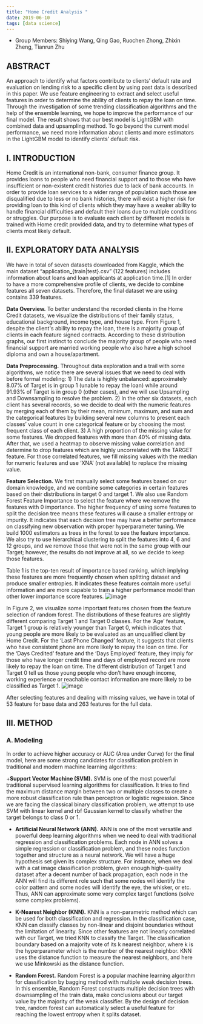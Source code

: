 ```yaml
---
title: "Home Credit Analysis "
date: 2019-06-10
tags: [data science]
---
```


- Group Members: Shiying Wang, Qing Gao, Ruochen Zhong, Zhixin Zheng, Tianrun Zhu

## **ABSTRACT**
An approach to identify what factors contribute to clients’ default rate and evaluation on lending risk to a specific client by using past data is described in this paper. We use feature engineering to extract and select useful features in order to determine the ability of clients to repay the loan on time. Through the investigation of some trending classification algorithms and the help of the ensemble learning, we hope to improve the performance of our final model. The result shows that our best model is LightGBM with combined data and upsampling method. To go beyond the current model performance, we need more information about clients and more estimators in the LightGBM model to identify clients’ default risk.

## I.	INTRODUCTION
Home Credit is an international non-bank, consumer finance group. It provides loans to people who need financial support and to those who have insufficient or non-existent credit histories due to lack of bank accounts. In order to provide loan services to a wider range of population such those are disqualified due to less or no bank histories, there will exist a higher risk for providing loan to this kind of clients which they may have a weaker ability to handle financial difficulties and default their loans due to multiple conditions or struggles. Our purpose is to evaluate each client by different models is trained with Home credit provided data, and try to determine what types of clients most likely default.

## II.	EXPLORATORY DATA ANALYSIS
We have in total of seven datasets downloaded from Kaggle, which the main dataset  “application_{train|test}.csv” (122 features) includes information about loans and loan applicants at application time.[1] In order to have a more comprehensive profile of clients, we decide to combine features all seven datasets. Therefore, the final dataset we are using contains 339 features. 

**Data Overview.** To better understand the recorded clients in the Home Credit datasets, we visualize the distributions of their family status, educational background, income type, and house type. From Figure 1, despite the client's ability to repay the loan, there is a majority group of clients in each feature signed contracts. According to these distribution graphs, our first instinct to conclude the majority group of people who need financial support are married working people who also have a high school diploma and own a house/apartment.

**Data Preprocessing.** Throughout data exploration and a trail with some algorithms, we notice there are several issues that we need to deal with before formal modeling: 1) The data is highly unbalanced: approximately 8.07% of Target is in group 1 (unable to repay the loan) while around 91.93% of Target is in group 0 (other cases), and we will use Upsampling and Downsampling to resolve the problem. 2) In the other six datasets, each client has several records, so we decide to deal with the numeric features by merging each of them by their mean, minimum, maximum, and sum and the categorical features by building several new columns to present each classes’ value count in one categorical feature or by choosing the most frequent class of each client. 3) A high proportion of the missing value for some features. We dropped features with more than 40% of missing data. After that, we used a heatmap to observe missing value correlation and determine to drop features which are highly uncorrelated with the TARGET feature. For those correlated features, we fill missing values with the median for numeric features and use ‘XNA’ (not available) to replace the missing value. 

**Feature Selection.** We first manually select some features based on our domain knowledge, and we combine some categories in certain features based on their distributions in target 0 and target 1. We also use  Random Forest Feature Importance to select the feature where we remove the features with 0 importance. The higher frequency of using some features to split the decision tree means these features will cause a smaller entropy or impurity. It indicates that each decision tree may have a better performance on classifying new observation with proper hyperparameter tuning. We build 1000 estimators as trees in the forest to see the feature importance. We also try to use hierarchical clustering to split the features into 4, 6 and 12 groups, and we remove those that were not in the same group with our Target; however, the results do not improve at all, so we decide to keep those features.

Table 1 is the top-ten result of importance based ranking, which implying these features are more frequently chosen when splitting dataset and produce smaller entropies. It indicates these features contain more useful information and are more capable to train a higher performance model than other lower importance score features.
![image](https://drive.google.com/uc?export=view&id=1sB4_3TVa4poORyOf1sMFBlRrRSxf1S_y)
                                                                                                                  
In Figure 2, we visualize some important features chosen from the feature selection of random forest. The distributions of these features are slightly different comparing Target 1 and Target 0 classes. For the ‘Age’ feature, Target 1 group is relatively younger than Target 0, which indicates that young people are more likely to be evaluated as an unqualified client by Home Credit. For the ‘Last Phone Changed’ feature, it suggests that clients who have consistent phone are more likely to repay the loan on time. For the ‘Days Credited’ feature and the ‘Days Employed’ feature, they imply for those who have longer credit time and days of employed record are more likely to repay the loan on time. The different distribution of Target 1 and Target 0 tell us those young people who don’t have enough income, working experience or reachable contact information are more likely to be classified as Target 1. 
![image](https://drive.google.com/uc?export=view&id=1dgNqLUJWt-jnKoZ6zoBP-c7HDpwVINp9)

After selecting features and dealing with missing values, we have in total of 53 feature for base data and 263 features for the full data.

## III. METHOD
### **A. Modeling**
In order to achieve higher accuracy or AUC (Area under Curve) for the final model, here are some strong candidates for classification problem in traditional and modern machine learning algorithms:

+**Support Vector Machine (SVM).** SVM is one of the most powerful traditional supervised learning algorithms for classification. It tries to find the maximum distance margin between two or multiple classes to create a more robust classification rule than perceptron or logistic regression.  Since we are facing the classical binary classification problem, we attempt to use SVM with linear kernel and rbf Gaussian kernel to classify whether the target belongs to class 0 or 1. 

+ **Artificial Neural Network (ANN).** ANN is one of the most versatile and powerful deep learning algorithms when we need to deal with traditional regression and classification problems. Each node in ANN solves a simple regression or classification problem, and these nodes function together and structure as a neural network. We will have a huge hypothesis set  given its complex structure. For instance, when we deal with a cat image classification problem, given enough high-quality dataset after a decent number of back propagation, each node in the ANN will find its different role such that some nodes will identify the color pattern and some nodes will identify the eye, the whisker, or etc. Thus, ANN can approximate some very complex target functions (solve some complex problems). 

+ **K-Nearest Neighbor (KNN).** KNN is a non-parametric method which can be used for both classification and regression. In the classification case, KNN can classify classes by non-linear and disjoint boundaries without the limitation of linearity. Since other features are not linearly correlated with our Target, we tried KNN to classify the Target. The classification boundary based on a majority vote of its k nearest neighbor, where k is the hyperparameter which is the number of the nearest neighbor. KNN uses the distance function to measure the nearest neighbors, and here we use Minkowski as the distance function.

+ **Random Forest.** Random Forest is a popular machine learning algorithm for classification by bagging method with multiple weak decision trees. In this ensemble, Random Forest constructs multiple decision trees with downsampling of the train data, make conclusions about our target value by the majority of the weak classifier. By the design of decision tree, random forest can automatically select a useful feature for reaching the lowest entropy when it splits dataset. 




